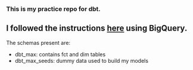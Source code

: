 ### This is my practice repo for dbt.

## I followed the instructions [here](https://docs.getdbt.com/tutorial/setting-up) using BigQuery. 

The schemas present are: 
- dbt_max: contains fct and dim tables
- dbt_max_seeds: dummy data used to build my models
